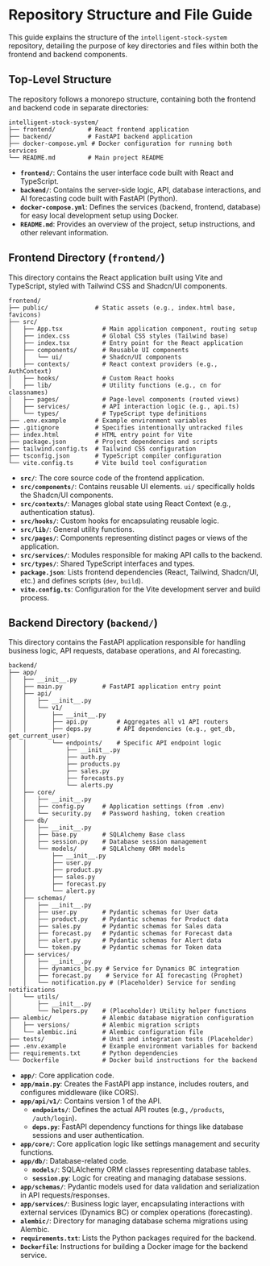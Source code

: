 # Repository Structure and File Guide

This guide explains the structure of the `intelligent-stock-system` repository, detailing the purpose of key directories and files within both the frontend and backend components.

## Top-Level Structure

The repository follows a monorepo structure, containing both the frontend and backend code in separate directories:

```
intelligent-stock-system/
├── frontend/         # React frontend application
├── backend/          # FastAPI backend application
├── docker-compose.yml # Docker configuration for running both services
└── README.md         # Main project README
```

- **`frontend/`**: Contains the user interface code built with React and TypeScript.
- **`backend/`**: Contains the server-side logic, API, database interactions, and AI forecasting code built with FastAPI (Python).
- **`docker-compose.yml`**: Defines the services (backend, frontend, database) for easy local development setup using Docker.
- **`README.md`**: Provides an overview of the project, setup instructions, and other relevant information.

## Frontend Directory (`frontend/`)

This directory contains the React application built using Vite and TypeScript, styled with Tailwind CSS and Shadcn/UI components.

```
frontend/
├── public/             # Static assets (e.g., index.html base, favicons)
├── src/
│   ├── App.tsx           # Main application component, routing setup
│   ├── index.css         # Global CSS styles (Tailwind base)
│   ├── index.tsx         # Entry point for the React application
│   ├── components/       # Reusable UI components
│   │   └── ui/           # Shadcn/UI components
│   ├── contexts/         # React context providers (e.g., AuthContext)
│   ├── hooks/            # Custom React hooks
│   ├── lib/              # Utility functions (e.g., cn for classnames)
│   ├── pages/            # Page-level components (routed views)
│   ├── services/         # API interaction logic (e.g., api.ts)
│   └── types/            # TypeScript type definitions
├── .env.example        # Example environment variables
├── .gitignore          # Specifies intentionally untracked files
├── index.html          # HTML entry point for Vite
├── package.json        # Project dependencies and scripts
├── tailwind.config.ts  # Tailwind CSS configuration
├── tsconfig.json       # TypeScript compiler configuration
└── vite.config.ts      # Vite build tool configuration
```

- **`src/`**: The core source code of the frontend application.
- **`src/components/`**: Contains reusable UI elements. `ui/` specifically holds the Shadcn/UI components.
- **`src/contexts/`**: Manages global state using React Context (e.g., authentication status).
- **`src/hooks/`**: Custom hooks for encapsulating reusable logic.
- **`src/lib/`**: General utility functions.
- **`src/pages/`**: Components representing distinct pages or views of the application.
- **`src/services/`**: Modules responsible for making API calls to the backend.
- **`src/types/`**: Shared TypeScript interfaces and types.
- **`package.json`**: Lists frontend dependencies (React, Tailwind, Shadcn/UI, etc.) and defines scripts (`dev`, `build`).
- **`vite.config.ts`**: Configuration for the Vite development server and build process.

## Backend Directory (`backend/`)

This directory contains the FastAPI application responsible for handling business logic, API requests, database operations, and AI forecasting.

```
backend/
├── app/
│   ├── __init__.py
│   ├── main.py           # FastAPI application entry point
│   ├── api/
│   │   ├── __init__.py
│   │   └── v1/
│   │       ├── __init__.py
│   │       ├── api.py        # Aggregates all v1 API routers
│   │       ├── deps.py       # API dependencies (e.g., get_db, get_current_user)
│   │       └── endpoints/    # Specific API endpoint logic
│   │           ├── __init__.py
│   │           ├── auth.py
│   │           ├── products.py
│   │           ├── sales.py
│   │           ├── forecasts.py
│   │           └── alerts.py
│   ├── core/
│   │   ├── __init__.py
│   │   ├── config.py     # Application settings (from .env)
│   │   └── security.py   # Password hashing, token creation
│   ├── db/
│   │   ├── __init__.py
│   │   ├── base.py       # SQLAlchemy Base class
│   │   ├── session.py    # Database session management
│   │   └── models/       # SQLAlchemy ORM models
│   │       ├── __init__.py
│   │       ├── user.py
│   │       ├── product.py
│   │       ├── sales.py
│   │       ├── forecast.py
│   │       └── alert.py
│   ├── schemas/
│   │   ├── __init__.py
│   │   ├── user.py       # Pydantic schemas for User data
│   │   ├── product.py    # Pydantic schemas for Product data
│   │   ├── sales.py      # Pydantic schemas for Sales data
│   │   ├── forecast.py   # Pydantic schemas for Forecast data
│   │   ├── alert.py      # Pydantic schemas for Alert data
│   │   └── token.py      # Pydantic schemas for Token data
│   ├── services/
│   │   ├── __init__.py
│   │   ├── dynamics_bc.py # Service for Dynamics BC integration
│   │   ├── forecast.py    # Service for AI forecasting (Prophet)
│   │   └── notification.py # (Placeholder) Service for sending notifications
│   └── utils/
│       ├── __init__.py
│       └── helpers.py    # (Placeholder) Utility helper functions
├── alembic/              # Alembic database migration configuration
│   ├── versions/         # Alembic migration scripts
│   └── alembic.ini       # Alembic configuration file
├── tests/                # Unit and integration tests (Placeholder)
├── .env.example          # Example environment variables for backend
├── requirements.txt      # Python dependencies
└── Dockerfile            # Docker build instructions for the backend
```

- **`app/`**: Core application code.
- **`app/main.py`**: Creates the FastAPI app instance, includes routers, and configures middleware (like CORS).
- **`app/api/v1/`**: Contains version 1 of the API.
    - **`endpoints/`**: Defines the actual API routes (e.g., `/products`, `/auth/login`).
    - **`deps.py`**: FastAPI dependency functions for things like database sessions and user authentication.
- **`app/core/`**: Core application logic like settings management and security functions.
- **`app/db/`**: Database-related code.
    - **`models/`**: SQLAlchemy ORM classes representing database tables.
    - **`session.py`**: Logic for creating and managing database sessions.
- **`app/schemas/`**: Pydantic models used for data validation and serialization in API requests/responses.
- **`app/services/`**: Business logic layer, encapsulating interactions with external services (Dynamics BC) or complex operations (forecasting).
- **`alembic/`**: Directory for managing database schema migrations using Alembic.
- **`requirements.txt`**: Lists the Python packages required for the backend.
- **`Dockerfile`**: Instructions for building a Docker image for the backend service.

